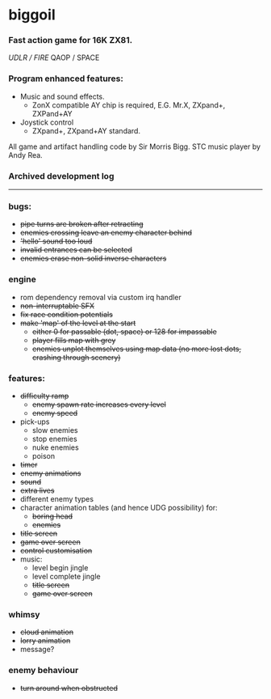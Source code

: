 # biggoil

### Fast action game for 16K ZX81.

_UDLR / FIRE_
QAOP / SPACE 

### Program enhanced features:

* Music and sound effects.
  * ZonX compatible AY chip is required, E.G. Mr.X, ZXpand+, ZXPand+AY
* Joystick control
  * ZXpand+, ZXpand+AY standard.

All game and artifact handling code by Sir Morris Bigg.
STC music player by Andy Rea.


### Archived development log
___

### bugs:
* ~~pipe turns are broken after retracting~~
* ~~enemies crossing leave an enemy character behind~~
* ~~'hello' sound too loud~~
* ~~invalid entrances can be selected~~
* ~~enemies erase non-solid inverse characters~~

### engine
* rom dependency removal via custom irq handler
* ~~non-interruptable SFX~~
* ~~fix race condition potentials~~
* ~~make 'map' of the level at the start~~
  * ~~either 0 for passable (dot, space) or 128 for impassable~~
  * ~~player fills map with grey~~
  * ~~enemies unplot themselves using map data (no more lost dots, crashing through scenery)~~

### features:
* ~~difficulty ramp~~
  * ~~enemy spawn rate increases every level~~
  * ~~enemy speed~~
* pick-ups
  * slow enemies
  * stop enemies
  * nuke enemies
  * poison
* ~~timer~~
* ~~enemy animations~~
* ~~sound~~
* ~~extra lives~~
* different enemy types
* character animation tables (and hence UDG possibility) for:
  * ~~boring head~~
  * ~~enemies~~
* ~~title screen~~
* ~~game over screen~~
* ~~control customisation~~
* music:
  * level begin jingle
  * level complete jingle
  * ~~title screen~~
  * ~~game over screen~~

### whimsy
* ~~cloud animation~~
* ~~lorry animation~~
* message?

### enemy behaviour
* ~~turn around when obstructed~~
